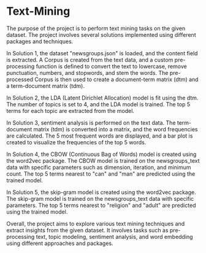 # Text-Mining
The purpose of the project is to perform text mining tasks on the given dataset. The project involves several solutions implemented using different packages and techniques.

In Solution 1, the dataset "newsgroups.json" is loaded, and the content field is extracted. A Corpus is created from the text data, and a custom pre-processing function is defined to convert the text to lowercase, remove punctuation, numbers, and stopwords, and stem the words. The pre-processed Corpus is then used to create a document-term matrix (dtm) and a term-document matrix (tdm).

In Solution 2, the LDA (Latent Dirichlet Allocation) model is fit using the dtm. The number of topics is set to 4, and the LDA model is trained. The top 5 terms for each topic are extracted from the model.

In Solution 3, sentiment analysis is performed on the text data. The term-document matrix (tdm) is converted into a matrix, and the word frequencies are calculated. The 5 most frequent words are displayed, and a bar plot is created to visualize the frequencies of the top 5 words.

In Solution 4, the CBOW (Continuous Bag of Words) model is created using the word2vec package. The CBOW model is trained on the newsgroups_text data with specific parameters such as dimension, iteration, and minimum count. The top 5 terms nearest to "can" and "man" are predicted using the trained model.

In Solution 5, the skip-gram model is created using the word2vec package. The skip-gram model is trained on the newsgroups_text data with specific parameters. The top 5 terms nearest to "religion" and "adult" are predicted using the trained model.

Overall, the project aims to explore various text mining techniques and extract insights from the given dataset. It involves tasks such as pre-processing text, topic modeling, sentiment analysis, and word embedding using different approaches and packages.





